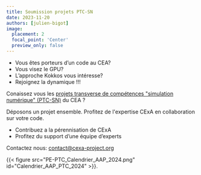 ```yaml
---
title: Soumission projets PTC-SN
date: 2023-11-20
authors: [julien-bigot]
image:
  placement: 2
  focal_point: 'Center'
  preview_only: false
---
```


* Vous êtes porteurs d’un code au CEA?
 * Vous visez le GPU?
 * L’approche Kokkos vous intéresse?
* Rejoignez la dynamique !!!

Conaissez vous les [projets transverse de compétences "simulation numérique" (PTC-SN)](https://programmes-i.extra.cea.fr/) du CEA ?

Déposons un projet ensemble. Profitez de l'expertise CExA en collaboration sur votre code.
* Contribuez a la pérennisation de CExA
* Profitez du support d’une équipe d’experts

Contactez nous: contact@cexa-project.org

{{< figure src="PE-PTC_Calendrier_AAP_2024.png" id="Calendrier_AAP_PTC_2024" >}}.
